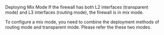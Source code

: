 Deploying Mix Mode
If the firewall has both L2 interfaces (transparent mode) and L3 interfaces (routing mode), the firewall is in mix mode.

To configure a mix mode, you need to combine the deployment methods of routing mode and transparent mode. Please refer the these two modes.